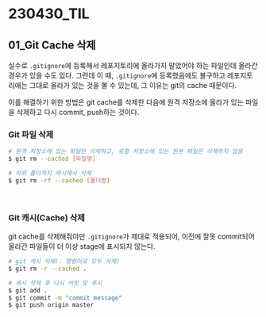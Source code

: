 # 230430_TIL

## 01_Git Cache 삭제

실수로 `.gitignore`에 등록해서 레포지토리에 올라가지 말았어야 하는 파일인데 올라간 경우가 있을 수도 있다. 그런데 이 때, `.gitignore`에 등록했음에도 불구하고 레포지토리에는 그대로 올라가 있는 것을 볼 수 있는데, 그 이유는 git의 cache 때문이다.

이를 해결하기 위한 방법은 git cache를 삭제한 다음에 원격 저장소에 올라가 있는 파일을 삭제하고 다시 commit, push하는 것이다.

### Git 파일 삭제

```bash
# 원격 저장소에 있는 파일만 삭제하고, 로컬 저장소에 있는 원본 파일은 삭제하지 않음
$ git rm --cached [파일명]

# 하위 폴더까지 캐시에서 삭제
$ git rm -rf --cached [폴더명]
```

<br>

### Git 캐시(Cache) 삭제

git cache를 삭제해줘야만 `.gitignore`가 제대로 적용되어, 이전에 잘못 commit되어 올라간 파일들이 더 이상 stage에 표시되지 않는다.

```bash
# git 캐시 삭제(. 명령어로 모두 삭제)
$ git rm -r --cached .

# 캐시 삭제 후 다시 커밋 및 푸시
$ git add .
$ git commit -m "commit message"
$ git push origin master
```

